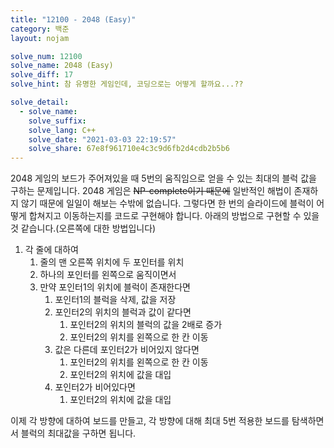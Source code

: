 ```yaml
---
title: "12100 - 2048 (Easy)"
category: 백준
layout: nojam

solve_num: 12100
solve_name: 2048 (Easy)
solve_diff: 17
solve_hint: 참 유명한 게임인데, 코딩으로는 어떻게 할까요...??

solve_detail:
  - solve_name:
    solve_suffix:
    solve_lang: C++
    solve_date: "2021-03-03 22:19:57"
    solve_share: 67e8f961710e4c3c9d6fb2d4cdb2b5b6
---
```


2048 게임의 보드가 주어져있을 때 5번의 움직임으로 얻을 수 있는 최대의 블럭 값을 구하는 문제입니다. 2048 게임은 ~~NP-complete이기 때문에~~ 일반적인 해법이 존재하지 않기 때문에 일일이 해보는 수밖에 없습니다. 그렇다면 한 번의 슬라이드에 블럭이 어떻게 합쳐지고 이동하는지를 코드로 구현해야 합니다. 아래의 방법으로 구현할 수 있을 것 같습니다.(오른쪽에 대한 방법입니다)

1. 각 줄에 대하여
   1. 줄의 맨 오른쪽 위치에 두 포인터를 위치
   1. 하나의 포인터를 왼쪽으로 움직이면서
   1. 만약 포인터1의 위치에 블럭이 존재한다면
      1. 포인터1의 블럭을 삭제, 값을 저장
      1. 포인터2의 위치의 블럭과 값이 같다면
         1. 포인터2의 위치의 블럭의 값을 2배로 증가
         1. 포인터2의 위치를 왼쪽으로 한 칸 이동
      1. 값은 다른데 포인터2가 비어있지 않다면
         1. 포인터2의 위치를 왼쪽으로 한 칸 이동
         1. 포인터2의 위치에 값을 대입
      1. 포인터2가 비어있다면
         1. 포인터2의 위치에 값을 대입

이제 각 방향에 대하여 보드를 만들고, 각 방향에 대해 최대 5번 적용한 보드를 탐색하면서 블럭의 최대값을 구하면 됩니다.
